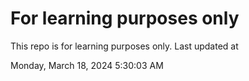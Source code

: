 # For learning purposes only
This repo is for learning purposes only.
Last updated at

Monday, March 18, 2024 5:30:03 AM

